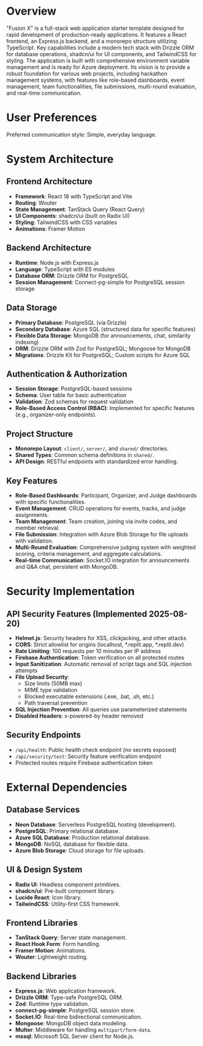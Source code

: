# Overview

"Fusion X" is a full-stack web application starter template designed for rapid development of production-ready applications. It features a React frontend, an Express.js backend, and a monorepo structure utilizing TypeScript. Key capabilities include a modern tech stack with Drizzle ORM for database operations, shadcn/ui for UI components, and TailwindCSS for styling. The application is built with comprehensive environment variable management and is ready for Azure deployment. Its vision is to provide a robust foundation for various web projects, including hackathon management systems, with features like role-based dashboards, event management, team functionalities, file submissions, multi-round evaluation, and real-time communication.

# User Preferences

Preferred communication style: Simple, everyday language.

# System Architecture

## Frontend Architecture
- **Framework**: React 18 with TypeScript and Vite
- **Routing**: Wouter
- **State Management**: TanStack Query (React Query)
- **UI Components**: shadcn/ui (built on Radix UI)
- **Styling**: TailwindCSS with CSS variables
- **Animations**: Framer Motion

## Backend Architecture
- **Runtime**: Node.js with Express.js
- **Language**: TypeScript with ES modules
- **Database ORM**: Drizzle ORM for PostgreSQL
- **Session Management**: Connect-pg-simple for PostgreSQL session storage

## Data Storage
- **Primary Database**: PostgreSQL (via Drizzle)
- **Secondary Database**: Azure SQL (structured data for specific features)
- **Flexible Data Storage**: MongoDB (for announcements, chat, similarity indexing)
- **ORM**: Drizzle ORM with Zod for PostgreSQL; Mongoose for MongoDB
- **Migrations**: Drizzle Kit for PostgreSQL; Custom scripts for Azure SQL

## Authentication & Authorization
- **Session Storage**: PostgreSQL-based sessions
- **Schema**: User table for basic authentication
- **Validation**: Zod schemas for request validation
- **Role-Based Access Control (RBAC)**: Implemented for specific features (e.g., organizer-only endpoints).

## Project Structure
- **Monorepo Layout**: `client/`, `server/`, and `shared/` directories.
- **Shared Types**: Common schema definitions in `shared/`.
- **API Design**: RESTful endpoints with standardized error handling.

## Key Features
- **Role-Based Dashboards**: Participant, Organizer, and Judge dashboards with specific functionalities.
- **Event Management**: CRUD operations for events, tracks, and judge assignments.
- **Team Management**: Team creation, joining via invite codes, and member retrieval.
- **File Submission**: Integration with Azure Blob Storage for file uploads with validation.
- **Multi-Round Evaluation**: Comprehensive judging system with weighted scoring, criteria management, and aggregate calculations.
- **Real-time Communication**: Socket.IO integration for announcements and Q&A chat, persistent with MongoDB.

# Security Implementation

## API Security Features (Implemented 2025-08-20)
- **Helmet.js**: Security headers for XSS, clickjacking, and other attacks
- **CORS**: Strict allowlist for origins (localhost, *.replit.app, *.replit.dev)
- **Rate Limiting**: 100 requests per 10 minutes per IP address
- **Firebase Authentication**: Token verification on all protected routes
- **Input Sanitization**: Automatic removal of script tags and SQL injection attempts
- **File Upload Security**: 
  - Size limits (50MB max)
  - MIME type validation
  - Blocked executable extensions (.exe, .bat, .sh, etc.)
  - Path traversal prevention
- **SQL Injection Prevention**: All queries use parameterized statements
- **Disabled Headers**: x-powered-by header removed

## Security Endpoints
- `/api/health`: Public health check endpoint (no secrets exposed)
- `/api/security/test`: Security feature verification endpoint
- Protected routes require Firebase authentication token

# External Dependencies

## Database Services
- **Neon Database**: Serverless PostgreSQL hosting (development).
- **PostgreSQL**: Primary relational database.
- **Azure SQL Database**: Production relational database.
- **MongoDB**: NoSQL database for flexible data.
- **Azure Blob Storage**: Cloud storage for file uploads.

## UI & Design System
- **Radix UI**: Headless component primitives.
- **shadcn/ui**: Pre-built component library.
- **Lucide React**: Icon library.
- **TailwindCSS**: Utility-first CSS framework.

## Frontend Libraries
- **TanStack Query**: Server state management.
- **React Hook Form**: Form handling.
- **Framer Motion**: Animations.
- **Wouter**: Lightweight routing.

## Backend Libraries
- **Express.js**: Web application framework.
- **Drizzle ORM**: Type-safe PostgreSQL ORM.
- **Zod**: Runtime type validation.
- **connect-pg-simple**: PostgreSQL session store.
- **Socket.IO**: Real-time bidirectional communication.
- **Mongoose**: MongoDB object data modeling.
- **Multer**: Middleware for handling `multipart/form-data`.
- **mssql**: Microsoft SQL Server client for Node.js.